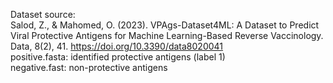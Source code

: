 Dataset source: <br>
Salod, Z., & Mahomed, O. (2023). VPAgs-Dataset4ML: A Dataset to Predict Viral Protective Antigens for Machine Learning-Based Reverse Vaccinology. Data, 8(2), 41. https://doi.org/10.3390/data8020041 <br>
positive.fasta: identified protective antigens (label 1) <br>
negative.fast: non-protective antigens
